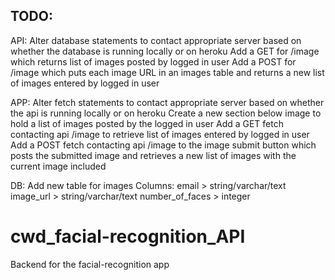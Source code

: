 TODO:
-----

API:
Alter database statements to contact appropriate server based on whether the database is running locally or on heroku
Add a GET for /image which returns list of images posted by logged in user
Add a POST for /image which puts each image URL in an images table and returns a new list of images entered by logged in user

APP:
Alter fetch statements to contact appropriate server based on whether the api is running locally or on heroku
Create a new section below image to hold a list of images posted by the logged in user
Add a GET fetch contacting api /image to retrieve list of images entered by logged in user
Add a POST fetch contacting api /image to the image submit button which posts the submitted image and retrieves a new list of images with   the current image included

DB:
Add new table for images
    Columns:
        email > string/varchar/text
        image_url > string/varchar/text
        number_of_faces > integer

# cwd_facial-recognition_API
Backend for the facial-recognition app
